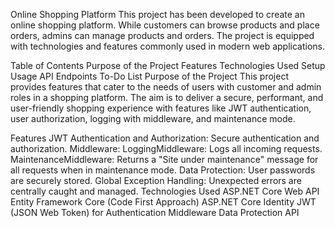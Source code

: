 Online Shopping Platform
This project has been developed to create an online shopping platform. While customers can browse products and place orders, admins can manage products and orders. The project is equipped with technologies and features commonly used in modern web applications.

Table of Contents
Purpose of the Project
Features
Technologies Used
Setup
Usage
API Endpoints
To-Do List
Purpose of the Project
This project provides features that cater to the needs of users with customer and admin roles in a shopping platform. The aim is to deliver a secure, performant, and user-friendly shopping experience with features like JWT authentication, user authorization, logging with middleware, and maintenance mode.

Features
JWT Authentication and Authorization: Secure authentication and authorization.
Middleware:
LoggingMiddleware: Logs all incoming requests.
MaintenanceMiddleware: Returns a "Site under maintenance" message for all requests when in maintenance mode.
Data Protection: User passwords are securely stored.
Global Exception Handling: Unexpected errors are centrally caught and managed.
Technologies Used
ASP.NET Core Web API
Entity Framework Core (Code First Approach)
ASP.NET Core Identity
JWT (JSON Web Token) for Authentication
Middleware
Data Protection API
